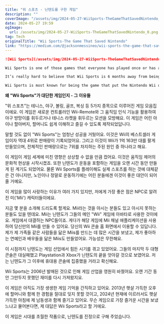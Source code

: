 ```yaml
---
title: "위 스포츠 - 닌텐도를 구한 게임"
description: ""
coverImage: "/assets/img/2024-05-27-WiiSports-TheGameThatSavedNintendo_0.png"
date: 2024-05-27 19:59
ogImage: 
  url: /assets/img/2024-05-27-WiiSports-TheGameThatSavedNintendo_0.png
tag: Tech
originalTitle: "Wii Sports-The Game That Saved Nintendo"
link: "https://medium.com/@jacksonmessineo/wii-sports-the-game-that-saved-nintendo-41f88fd8782f"
---
```



```markdown
![Wii Sports](/assets/img/2024-05-27-WiiSports-TheGameThatSavedNintendo_0.png)

Wii Sports is one of those games that everyone has played once or has at least heard of. I can guarantee that if you walk up to anyone on the street and ask, “Do you know what Wii Sports is”, they will most likely say yes.

It’s really hard to believe that Wii Sports is 6 months away from being legal. I still remember going to my grandma’s house and versing her in tennis, baseball, and our favorite, bowling.

Wii Sports is most known for being the game that put the Nintendo Wii on the map. Everyone and their mother bought a Wii at this time because the console and Wii Sports were marketed as “anyone can pick up and play”.
```

<div class="content-ad"></div>

**왜 "Wii Sports"가 대단한 게임인지 - 그 이유들**

"위 스포츠"는 테니스, 야구, 볼링, 골프, 복싱 등 5가지 종목으로 이루어진 게임 모음집이에요. 이 게임은 새로운 컨트롤러인 Wii-Remote와 그 움직임 인식 기능을 활용하여 야구 방망이를 휘두르거나 테니스 라켓을 휘두르는 모션을 모방해요. 이 게임은 어린 아이나 할아버지, 할머니도 쉽게 이해하고 즐길 수 있도록 제작되었답니다.

말할 것도 없이 "Wii Sports"는 엄청난 성공을 거뒀어요. 이것은 Wii의 베스트셀러 게임이자 역대 4위로 판매량이 기록되었어요. 그리고 이것이 Wii가 1억 163만 대를 팔게 만들었으며, 전체적인 판매량으로는 7위를 차지하는 주된 원인 중 하나라고 해요.

이 게임이 게임 세계에 미친 영향은 상상할 수 없을 만큼 컸어요. 이것은 움직임 제어의 문화적 현상을 시작시켰죠. 또한 닌텐도가 운동을 포함하는 게임을 오랜 시간 동안 만들게 된 계기도 되었어요. 물론 Wii Sports를 플레이해도 실제 스포츠를 하는 것에 대체같은 건 아니지만, 노인이나 정말로 운동하기에는 어린 분들에겐 이것이 좋은 대안이 되어줄 거예요.

이 게임을 많이 사랑하는 이유가 여러 가지 있지만, 저에게 가장 좋은 점은 NPC로 알려진 미('Mii') 캐릭터들이에요.

<div class="content-ad"></div>

지금 몇 분을 소개해 드리도록 할게요. Mii라는 것을 아시는 분들도 있고 아시지 못하는 분들도 있을 텐데요. Mii는 닌텐도가 그들의 메인 "Wii" 게임에 아바타로 사용한 것이에요. 게임에서 대결하는 NPC들이죠. 게다가 해당 게임에 Mii 채널 애플리케이션을 사용하여 당신만의 Mii를 만들 수 있어요. 당신의 Wii 콘솔 홈 화면에서 이용할 수 있답니다. 제가 제 가족들 같은 사람들을 닮은 Miis를 만드는 데 많은 시간을 보냈고, 제가 좋아하는 연예인과 배우들을 닮은 Miis도 만들었어요. 가능성은 무한해요.

이 시점까지 닌텐도는 게임 산업에서 힘든 시기를 겪고 있었어요. 그들의 마지막 두 대형 콘솔은 대실패했고 Playstation과 Xbox가 닌텐도의 끝을 앗아갈 것으로 보였어요. 저는 닌텐도가 그 이후에 휴대용 콘솔에 집중했을 거라고 확신해요.

Wii Sports는 2006년 발매된 것으로 인해 게임 산업을 영원히 바꿨어요. 오랜 기간 동안 그만두지 못했던 재미를 다시 가져왔지요.

이 게임은 아직도 가장 생생한 게임 기억을 간직하고 있어요. 2013년 햇살 가득한 오후에 할머니와 함께 한 경험을 절대로 잊지 못할 것이고, 2024년 현재에 이르러서도 햇살 가득한 아침에 제 남동생과 함께 즐기고 있어요. 무슨 게임으로 가장 즐거운 시간을 보냈느냐고 물어본다면, 제 대답은 Wii Sports라고 할 거에요.

<div class="content-ad"></div>

이 게임은 시대를 초월한 작품으로, 닌텐도를 진정으로 구해 주었습니다.